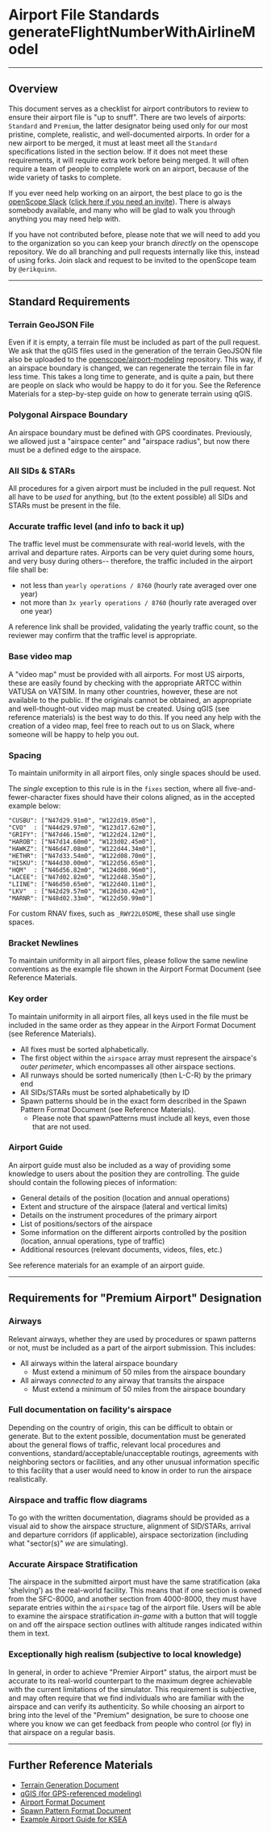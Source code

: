 # Airport File Standards generateFlightNumberWithAirlineModel

---

## Overview
This document serves as a checklist for airport contributors to review to ensure their airport file is "up to snuff". There are two levels of airports: `Standard` and `Premium`, the latter designator being used only for our most pristine, complete, realistic, and well-documented airports. In order for a new airport to be merged, it must at least meet all the `Standard` specifications listed in the section below. If it does not meet these requirements, it will require extra work before being merged. It will often require a team of people to complete work on an airport, because of the wide variety of tasks to complete.

If you ever need help working on an airport, the best place to go is the [openScope Slack](https://openscopeatc.slack.com) ([click here if you need an invite](http://slack.openscope.co)). There is always somebody available, and many who will be glad to walk you through anything you may need help with.

If you have not contributed before, please note that we will need to add you to the organization so you can keep your branch _directly_ on the openscope repository. We do all branching and pull requests internally like this, instead of using forks. Join slack and request to be invited to the openScope team by `@erikquinn`.

---

## Standard Requirements
### Terrain GeoJSON File
Even if it is empty, a terrain file must be included as part of the pull request. We ask that the qGIS files used in the generation of the terrain GeoJSON file also be uploaded to the [openscope/airport-modeling](https://github.com/openscope/airport-modeling) repository. This way, if an airspace boundary is changed, we can regenerate the terrain file in far less time. This takes a long time to generate, and is quite a pain, but there are people on slack who would be happy to do it for you. See the Reference Materials for a step-by-step guide on how to generate terrain using qGIS.

### Polygonal Airspace Boundary
An airspace boundary must be defined with GPS coordinates. Previously, we allowed just a "airspace center" and "airspace radius", but now there must be a defined edge to the airspace.

### All SIDs & STARs
All procedures for a given airport must be included in the pull request. Not all have to be _used_ for anything, but (to the extent possible) all SIDs and STARs must be present in the file.

### Accurate traffic level (and info to back it up)
The traffic level must be commensurate with real-world levels, with the arrival and departure rates. Airports can be very quiet during some hours, and very busy during others-- therefore, the traffic included in the airport file shall be:
- not less than `yearly operations / 8760` (hourly rate averaged over one year)
- not more than `3x yearly operations / 8760` (hourly rate averaged over one year)

A reference link shall be provided, validating the yearly traffic count, so the reviewer may confirm that the traffic level is appropriate.

### Base video map
A "video map" must be provided with all airports. For most US airports, these are easily found by checking with the appropriate ARTCC within VATUSA on VATSIM. In many other countries, however, these are not available to the public. If the originals cannot be obtained, an appropriate and well-thought-out video map must be created. Using qGIS (see reference materials) is the best way to do this. If you need any help with the creation of a video map, feel free to reach out to us on Slack, where someone will be happy to help you out.

### Spacing
To maintain uniformity in all airport files, only single spaces should be used.

The _single_ exception to this rule is in the `fixes` section, where all five-and-fewer-character fixes should have their colons aligned, as in the accepted example below:
```
"CUSBU": ["N47d29.91m0", "W122d19.05m0"],
"CVO"  : ["N44d29.97m0", "W123d17.62m0"],
"GRIFY": ["N47d46.15m0", "W122d24.12m0"],
"HAROB": ["N47d14.60m0", "W123d02.45m0"],
"HAWKZ": ["N46d47.08m0", "W122d44.34m0"],
"HETHR": ["N47d33.54m0", "W122d08.70m0"],
"HISKU": ["N44d30.00m0", "W122d56.65m0"],
"HQM"  : ["N46d56.82m0", "W124d08.96m0"],
"LACEE": ["N47d02.82m0", "W122d48.35m0"],
"LIINE": ["N46d50.65m0", "W122d40.11m0"],
"LKV"  : ["N42d29.57m0", "W120d30.42m0"],
"MARNR": ["N48d02.33m0", "W122d50.99m0"]
```

For custom RNAV fixes, such as `_RWY22L05DME`, these shall use single spaces.

### Bracket Newlines
To maintain uniformity in all airport files, please follow the same newline conventions as the example file shown in the Airport Format Document (see Reference Materials.

### Key order
To maintain uniformity in all airport files, all keys used in the file must be included in the same order as they appear in the Airport Format Document (see Reference Materials).
- All fixes must be sorted alphabetically.
- The first object within the `airspace` array must represent the airspace's _outer perimeter_, which encompasses all other airspace sections.
- All runways should be sorted numerically (then L-C-R) by the primary end
- All SIDs/STARs must be sorted alphabetically by ID
- Spawn patterns should be in the exact form described in the Spawn Pattern Format Document (see Reference Materials).
    - Please note that spawnPatterns must include all keys, even those that are not used.

### Airport Guide
An airport guide must also be included as a way of providing some knowledge to users about the position they are controlling. The guide should contain the following pieces of information:
- General details of the position (location and annual operations)
- Extent and structure of the airspace (lateral and vertical limits)
- Details on the instrument procedures of the primary airport
- List of positions/sectors of the airspace
- Some information on the different airports controlled by the position (location, annual operations, type of traffic)
- Additional resources (relevant documents, videos, files, etc.)

See reference materials for an example of an airport guide.

---

## Requirements for "Premium Airport" Designation
### Airways
Relevant airways, whether they are used by procedures or spawn patterns or not, must be included as a part of the airport submission. This includes:
- All airways within the lateral airspace boundary
    - Must extend a minimum of 50 miles from the airspace boundary
- All airways _connected to_ any airway that transits the airspace
    - Must extend a minimum of 50 miles from the airspace boundary

### Full documentation on facility's airspace
Depending on the country of origin, this can be difficult to obtain or generate. But to the extent possible, documentation must be generated about the general flows of traffic, relevant local procedures and conventions, standard/acceptable/unacceptable routings, agreements with neighboring sectors or facilities, and any other unusual information specific to this facility that a user would need to know in order to run the airspace realistically.

### Airspace and traffic flow diagrams
To go with the written documentation, diagrams should be provided as a visual aid to show the airspace structure, alignment of SID/STARs, arrival and departure corridors (if applicable), airspace sectorization (including what "sector(s)" _we_ are simulating).

### Accurate Airspace Stratification
The airspace in the submitted airport must have the same stratification (aka 'shelving') as the real-world facility. This means that if one section is owned from the SFC-8000, and another section from 4000-8000, they must have separate entries within the `airspace` tag of the airport file. Users will be able to examine the airspace stratification _in-game_ with a button that will toggle on and off the airspace section outlines with altitude ranges indicated within them in text.

### Exceptionally high realism (subjective to local knowledge)
In general, in order to achieve "Premier Airport" status, the airport must be accurate to its real-world counterpart to the maximum degree achievable with the current limitations of the simulator. This requirement is subjective, and may often require that we find individuals who are familiar with the airspace and can verify its authenticity. So while choosing an airport to bring into the level of the "Premium" designation, be sure to choose one where you know we can get feedback from people who control (or fly) in that airspace on a regular basis.

---

## Further Reference Materials
- [Terrain Generation Document](airport-terrain-generation.md)
- [qGIS (for GPS-referenced modeling)](http://www.qgis.org/en/site/)
- [Airport Format Document](airport-format.md)
- [Spawn Pattern Format Document](spawnPatternReadme.md)
- [Example Airport Guide for KSEA](airport-guides/ksea.md)
